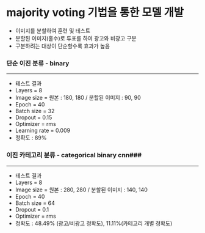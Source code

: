 # majority voting 기법을 통한 모델 개발 #

+ 이미지를 분할하여 훈련 및 테스트
+ 분할된 이미지(홀수)로 투표를 하여 광고와 비광고 구분 
+ 구분하려는 대상이 단순할수록 효과가 높음

### __단순 이진 분류 - binary__ ###
---

+ 테스트 결과
 + Layers = 8
 + Image size = 원본 : 180, 180 / 분할된 이미지 : 90, 90
 + Epoch = 40
 + Batch size = 32
 + Dropout = 0.15
 + Optimizer = rms
 + Learning rate = 0.009
+ 정확도 : 89%

### __이진 카테고리 분류 - categorical binary cnn__###
---

+ 테스트 결과
 + Layers = 8
 + Image size = 원본 : 280, 280 / 분할된 이미지 : 140, 140
 + Epoch = 40
 + Batch size = 64
 + Dropout = 0.1
 + Optimizer = rms
+ 정확도 : 48.49% (광고/비광고 정확도), 11.11%(카테고리 개별 정확도)
